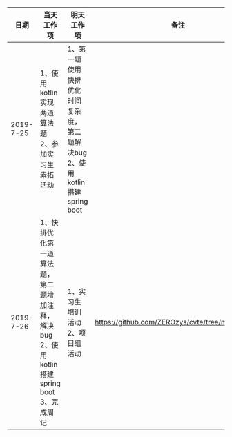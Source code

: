 | 日期      | 当天工作项                                                   | 明天工作项                                                   | 备注                                            |
| --------- | ------------------------------------------------------------ | ------------------------------------------------------------ | ----------------------------------------------- |
| 2019-7-25 | 1、使用kotlin实现两道算法题<br />2、参加实习生素拓活动       | 1、第一题使用快排优化时间复杂度，第二题解决bug<br />2、使用kotlin搭建spring boot |                                                 |
| 2019-7-26 | 1、快排优化第一道算法题，第二题增加注释，解决bug<br />2、使用kotlin搭建spring boot<br />3、完成周记 | 1、实习生培训活动<br />2、项目组活动                         | https://github.com/ZEROzys/cvte/tree/master/W30 |